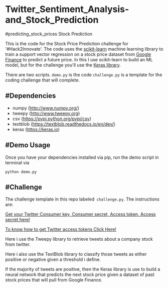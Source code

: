 # Twitter_Sentiment_Analysis-and_Stock_Prediction
#predicting_stock_prices Stock Prediction

This is the code for the Stock Price Prediction challenge for '#Hack2Innovate'. The code uses the [scikit-learn](https://github.com/scikit-learn/scikit-learn) machine learning library to train a support vector regression on a stock price dataset from [Google Finance](https://en.wikipedia.org/wiki/Support_vector_machine) to predict a future price. In this I use scikit-learn to build an ML model, but for the challenge you'll use the [Keras library](https://keras.io/).


There are two scripts. ```demo.py``` is the code ```challenge.py``` is a template for the coding challenge that will complete.

**#Dependencies**
---

* numpy (http://www.numpy.org/)
* tweepy (http://www.tweepy.org)
* csv (https://pypi.python.org/pypi/csv)
* textblob (https://textblob.readthedocs.io/en/dev/)
* keras (https://keras.io)

**#Demo Usage**
---

Once you have your dependencies installed via pip, run the demo script in terminal via

```python demo.py```


**#Challenge**
---

The challenge template in this repo labeled``` challenge.py```. The instructions are:

[Get your Twitter Consumer key, Consumer secret, Access token, Access secret here!](https://apps.twitter.com/)

[To know how to get Twitter access tokens Click Here!](https://developer.twitter.com/en/docs/basics/authentication/overview)

Here i use the Tweepy library to retrieve tweets about a company stock from twitter.

Here i also use the TextBlob library to classify those tweets as either positive or negative given a threshold i define.

If the majority of tweets are positive, then the Keras library is use to build a neural network that predicts the next stock price given a dataset of past stock prices that will pull from Google Finance. 


